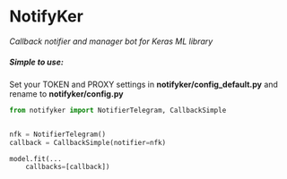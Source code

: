 # NotifyKer

*Callback notifier and manager bot for Keras ML library*

##### Simple to use:

Set your TOKEN and PROXY settings in **notifyker/config_default.py** and rename to **notifyker/config.py**

```python
from notifyker import NotifierTelegram, CallbackSimple


nfk = NotifierTelegram()
callback = CallbackSimple(notifier=nfk)

model.fit(...
	callbacks=[callback])
```